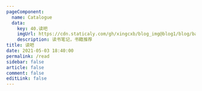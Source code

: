 ```yaml
---
pageComponent:
  name: Catalogue
  data:
    key: 40.读吧
    imgUrl: https://cdn.staticaly.com/gh/xingcxb/blog_img@blog1/blog/basic/read.png
    description: 读书笔记，书籍推荐
title: 读吧
date: 2021-05-03 18:40:00
permalink: /read
sidebar: false
article: false
comment: false
editLink: false
---
```

